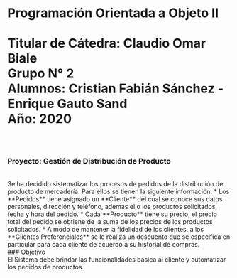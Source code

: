 <p> <h1> 
  
  Programación Orientada a Objeto II
  <br>  
  Titular de Cátedra: Claudio Omar Biale
  <br>
  Grupo N° 2
  <br>
  Alumnos: Cristian Fabián Sánchez - Enrique Gauto Sand
  <br>
  Año: 2020 
  </h1> </p>
<br>

### Proyecto: Gestión de Distribución de Producto
  <br>
  Se ha decidido sistematizar los procesos de pedidos de la distribución de producto de mercadería. Para ellos se tienen la siguiente información:
 * Los **Pedidos** tiene asignado un **Cliente** del cual se conoce sus datos personales, dirección y teléfono, además el o los productos solicitados, fecha y hora del pedido. 
 * Cada **Producto** tiene su precio, el precio total del pedido se obtiene de la suma de los precios de los productos solicitados. 
 * A modo de mantener la fidelidad de los clientes, a los **Clientes Preferenciales** se le realiza un descuento que se especifica en particular para cada cliente de acuerdo a su historial de compras.
<br>
### Objetivo
<br>
El Sistema debe brindar las funcionalidades básica al cliente y automatizar los pedidos de productos.



